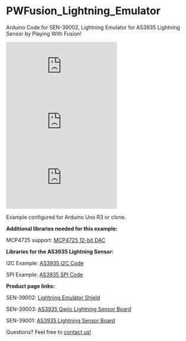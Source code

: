 # PWFusion_Lightning_Emulator
Arduino Code for SEN-39002, Lightning Emulator for AS3935 Lightning Sensor by Playing With Fusion!

![SEN-39002 ISO](http://playingwithfusion.com/include/getimg.php?imgid=1267)
![SEN-39003 ISO](https://www.playingwithfusion.com/imgviewer.php?pdid=135&imgid=1577)
![SEN-39001 ISO](http://www.playingwithfusion.com/include/getimg.php?imgid=1105)

Example configured for Arduino Uno R3 or clone.


<strong>Additional libraries needed for this example:</strong>

MCP4725 support: <a href="https://github.com/PlayingWithFusion/PWFusion_MCP4725"> MCP4725 12-bit DAC</a>

<strong> Libraries for the AS3935 Lightning Sensor: </strong>

I2C Example: <a href="https://github.com/PlayingWithFusion/PWFusion_AS3935_I2C"> AS3935 I2C Code</a>

SPI Example: <a href="https://github.com/PlayingWithFusion/PWFusion_AS3935_SPI"> AS3935 SPI Code</a>

<strong> Product page links: </strong>

SEN-39002: <a href="http://www.playingwithfusion.com/productview.php?pdid=55"> Lightning Emulator Shield</a>

SEN-39003: <a href="https://www.playingwithfusion.com/productview.php?pdid=135"> AS3935 Qwiic Lightning Sensor Board</a>

SEN-39001: <a href="http://www.playingwithfusion.com/productview.php?pdid=22"> AS3935 Lightning Sensor Board</a>


Questions? Feel free to <a href="http://www.playingwithfusion.com/contactus.php">contact us!</a>
